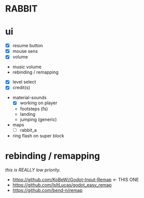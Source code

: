 # RABBIT

# ui

- [x] resume button
- [x] mouse sens
- [x] volume
- music volume
- rebinding / remapping
- [x] level select
- [x] credit(s)
- material-sounds
  - [x] working on player
  - footsteps (fs)
  - landing
  - jumping (generic)
- maps
  - [ ] rabbit_a
- ring flash on super block

# rebinding / remapping

_this is REALLY low priority._

- https://github.com/KoBeWi/Godot-Input-Remap <- THIS ONE
- https://github.com/IsItLucas/godot_easy_remap
- https://github.com/bend-n/remap
